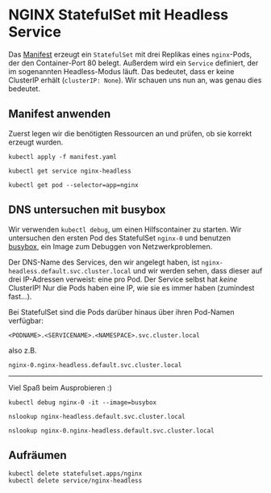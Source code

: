 # NGINX StatefulSet mit Headless Service

Das [Manifest](manifest.yaml) erzeugt ein `StatefulSet` mit drei Replikas eines `nginx`-Pods, der den Container-Port 80 belegt. Außerdem wird ein `Service` definiert, der im sogenannten Headless-Modus läuft. Das bedeutet, dass er keine ClusterIP erhält (`clusterIP: None`). Wir schauen uns nun an, was genau dies bedeutet.

## Manifest anwenden
Zuerst legen wir die benötigten Ressourcen an und prüfen, ob sie korrekt erzeugt wurden.
```shell
kubectl apply -f manifest.yaml
```
```shell
kubectl get service nginx-headless
```
```shell
kubectl get pod --selector=app=nginx
```
## DNS untersuchen mit busybox

Wir verwenden `kubectl debug`, um einen Hilfscontainer zu starten. Wir untersuchen den ersten Pod des StatefulSet `nginx-0` und benutzen [busybox](https://github.com/mirror/busybox), ein Image zum Debuggen von Netzwerkproblemen.

Der DNS-Name des Services, den wir angelegt haben, ist 
`nginx-headless.default.svc.cluster.local` und wir werden sehen, dass dieser auf drei IP-Adressen verweist: eine pro Pod. Der Service selbst hat _keine_ ClusterIP! Nur die Pods haben eine IP, wie sie es immer haben (zumindest fast...).

Bei StatefulSet sind die Pods darüber hinaus über ihren Pod-Namen verfügbar:

```
<PODNAME>.<SERVICENAME>.<NAMESPACE>.svc.cluster.local
```
also z.B.
```
nginx-0.nginx-headless.default.svc.cluster.local
```
--- 
Viel Spaß beim Ausprobieren :) 

```shell
kubectl debug nginx-0 -it --image=busybox
```
```shell
nslookup nginx-headless.default.svc.cluster.local
```
```shell
nslookup nginx-0.nginx-headless.default.svc.cluster.local
```
## Aufräumen
```shell
kubectl delete statefulset.apps/nginx
kubectl delete service/nginx-headless
```